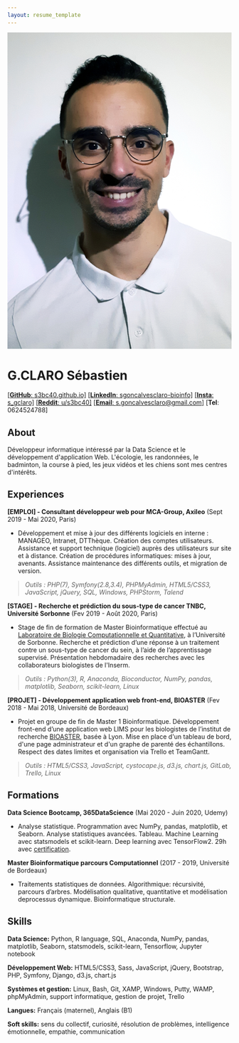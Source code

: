 ```yaml
---
layout: resume_template
---
```


![Profile](assets/images/profile_pic.png)

# G.CLARO Sébastien

[[**GitHub**: s3bc40.github.io]](https://s3bc40.github.io/)
[[**LinkedIn**: sgoncalvesclaro-bioinfo]](https://www.linkedin.com/in/sgoncalvesclaro-bioinfo/)
[[**Insta**: s_gclaro]](https://www.instagram.com/s_gclaro/)
[[**Reddit**: u/s3bc40]](https://www.reddit.com/user/s3bc40)
[[**Email**: s.goncalvesclaro@gmail.com]](mailto:s.goncalvesclaro@gmail.com)
[**Tel**: 0624524788]

## About

Développeur informatique intéressé par la Data Science et le développement d'application Web.
L'écologie, les randonnées, le badminton, la course à pied, les jeux vidéos et les chiens sont mes centres d'intérêts.

## Experiences

**[EMPLOI] - Consultant développeur web pour MCA-Group, Axileo** (Sept 2019 - Mai 2020, Paris)

+ Développement et mise à jour des différents logiciels en interne : MANAGEO, Intranet, DTThèque. Création des comptes utilisateurs. Assistance et support technique (logiciel) auprès des utilisateurs sur site et à distance. Création de procédures informatiques: mises à jour, avenants. Assistance maintenance des différents outils, et migration de version.

>*Outils : PHP(7), Symfony(2.8,3.4), PHPMyAdmin, HTML5/CSS3, JavaScript, jQuery, SQL, Windows, PHPStorm, Talend*

**[STAGE] - Recherche et prédiction du sous-type de cancer TNBC, Université Sorbonne** (Fev 2019 - Août 2020, Paris)

+ Stage de fin de formation de Master Bioinformatique effectué au [Laboratoire de Biologie Computationnelle et Quantitative](http://www.lcqb.upmc.fr/), à l’Université de Sorbonne. Recherche et prédiction d’une réponse à un traitement contre un sous-type de cancer du sein, à l’aide de l’apprentissage supervisé. Présentation hebdomadaire des recherches avec les collaborateurs biologistes de l'Inserm.

>*Outils : Python(3), R, Anaconda, Bioconductor, NumPy, pandas, matplotlib, Seaborn, scikit-learn, Linux*

**[PROJET] - Développement application web front-end, BIOASTER** (Fev 2018 - Mai 2018, Université de Bordeaux)

+ Projet en groupe de fin de Master 1 Bioinformatique. Développement front-end d’une application web LIMS pour les biologistes de l’institut de recherche [BIOASTER](https://www.bioaster.org/fr/), basée à Lyon. Mise en place d'un tableau de bord, d'une page administrateur et d'un graphe de parenté des échantillons. Respect des dates limites et organisation via Trello et TeamGantt.

>*Outils : HTML5/CSS3, JavaScript, cystocape.js, d3.js, chart.js, GitLab, Trello, Linux*

## Formations

**Data Science Bootcamp, 365DataScience** (Mai 2020 - Juin 2020, Udemy)

+ Analyse statistique. Programmation avec NumPy, pandas, matplotlib, et Seaborn. Analyse statistiques avancées. Tableau. Machine Learning avec statsmodels et scikit-learn. Deep learning avec TensorFlow2. 29h avec [certification](../assets/pdf/certif_DS.pdf).

**Master Bioinformatique parcours Computationnel** (2017 - 2019, Université de Bordeaux)

+ Traitements statistiques de données. Algorithmique: récursivité, parcours d’arbres. Modélisation qualitative, quantitative et modélisation deprocessus dynamique. Bioinformatique structurale.

## Skills

**Data Science:** Python, R language, SQL, Anaconda, NumPy, pandas, matplotlib, Seaborn, statsmodels, scikit-learn, Tensorflow, Jupyter notebook

**Développement Web:** HTML5/CSS3, Sass, JavaScript, jQuery, Bootstrap, PHP, Symfony, Django, d3.js, chart.js

**Systèmes et gestion:** Linux, Bash, Git, XAMP, Windows, Putty, WAMP, phpMyAdmin, support informatique, gestion de projet, Trello

**Langues:** Français (maternel), Anglais (B1)

**Soft skills:** sens du collectif, curiosité, résolution de problèmes, intelligence émotionnelle, empathie, communication
